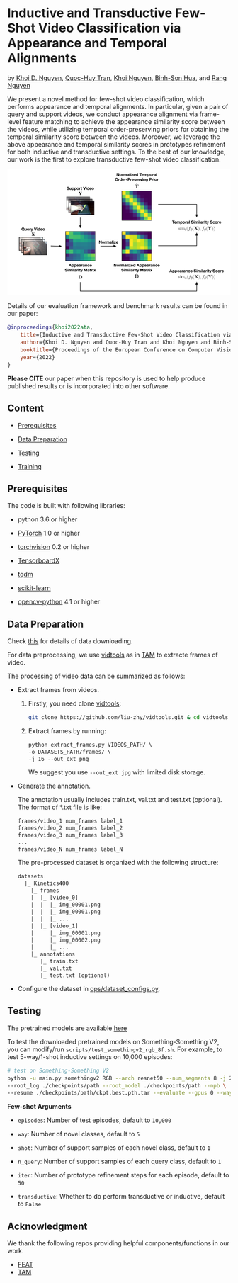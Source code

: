 # Inductive and Transductive Few-Shot Video Classification via Appearance and Temporal Alignments
by [Khoi D. Nguyen](https://khoiucd.github.io), [Quoc-Huy Tran](https://cs.adelaide.edu.au/~huy/home.php), [Khoi Nguyen](https://www.khoinguyen.org), [Binh-Son Hua](https://sonhua.github.io), and [Rang Nguyen](https://rangnguyen.github.io)

We present a novel method for few-shot video classification, which performs appearance and temporal alignments. In particular, given a pair of query and support videos, we conduct appearance alignment via frame-level feature matching to achieve the appearance similarity score between the videos, while utilizing temporal order-preserving priors for obtaining the temporal similarity score between the videos. Moreover, we leverage the above appearance and temporal similarity scores in prototypes refinement for both inductive and transductive settings. To the best of our knowledge, our work is the first to explore transductive few-shot video classification.

![teaser](assets/teaser.png)

Details of our evaluation framework and benchmark results can be found in our paper:
```bibtex
@inproceedings{khoi2022ata,
    title={Inductive and Transductive Few-Shot Video Classification via Appearance and Temporal Alignments},
    author={Khoi D. Nguyen and Quoc-Huy Tran and Khoi Nguyen and Binh-Son Hua and Rang Nguyen},
    booktitle={Proceedings of the European Conference on Computer Vision (ECCV)},
    year={2022}
}
```
**Please CITE** our paper when this repository is used to help produce published results or is incorporated into other software.

## Content



- [Prerequisites](#prerequisites)

- [Data Preparation](#data-preparation)

- [Testing](#testing)

- [Training](#training)



## Prerequisites



The code is built with following libraries:



- python 3.6 or higher

- [PyTorch](https://pytorch.org/) 1.0 or higher

- [torchvision](https://github.com/pytorch/vision) 0.2 or higher

- [TensorboardX](https://github.com/lanpa/tensorboardX)

- [tqdm](https://github.com/tqdm/tqdm.git)

- [scikit-learn](https://scikit-learn.org/stable/)

- [opencv-python](https://pypi.org/project/opencv-python/) 4.1 or higher



## Data Preparation

Check [this](https://github.com/MCG-NJU/FSL-Video) for details of data downloading. 

For data preprocessing, we use [vidtools](https://github.com/liu-zhy/vidtools.git) as in [TAM](https://github.com/liu-zhy/temporal-adaptive-module) to extracte frames of video.

The processing of video data can be summarized as follows:

- Extract frames from videos.

  1. Firstly, you need clone [vidtools](https://github.com/liu-zhy/vidtools.git):

     ```bash
     git clone https://github.com/liu-zhy/vidtools.git & cd vidtools
     ```

   2. Extract frames by running:

      ```
      python extract_frames.py VIDEOS_PATH/ \
      -o DATASETS_PATH/frames/ \
      -j 16 --out_ext png
      ```

      We suggest you use ```--out_ext jpg``` with limited disk storage.

- Generate the annotation.

  The annotation usually includes train.txt, val.txt and test.txt (optional). The format of *.txt file is like:

  ```
  frames/video_1 num_frames label_1
  frames/video_2 num_frames label_2
  frames/video_3 num_frames label_3
  ...
  frames/video_N num_frames label_N
  ```

  The pre-processed dataset is organized with the following structure:

  ```
  datasets
    |_ Kinetics400
      |_ frames
      |  |_ [video_0]
      |  |  |_ img_00001.png
      |  |  |_ img_00001.png
      |  |  |_ ...
      |  |_ [video_1]
      |     |_ img_00001.png
      |     |_ img_00002.png
      |     |_ ...
      |_ annotations
         |_ train.txt
         |_ val.txt
         |_ test.txt (optional)
  ```

- Configure the dataset in [ops/dataset_configs.py](ops/dataset_configs.py).

## Testing

The pretrained models are available [here](https://drive.google.com/drive/folders/1vmQOPHAVHbs349U9NRSY2PR8lly7KlTA?usp=sharing)

To test the downloaded pretrained models on Something-Something V2, you can modify/run `scripts/test_somethingv2_rgb_8f.sh`. For example, to test 5-way/1-shot inductive settings on 10,000 episodes:

```bash
# test on Something-Something V2
python -u main.py somethingv2 RGB --arch resnet50 --num_segments 8 -j 2 \
--root_log ./checkpoints/path --root_model ./checkpoints/path --npb \
--resume ./checkpoints/path/ckpt.best.pth.tar --evaluate --gpus 0 --way 5 --shot 1 --episodes 10000
```

**Few-shot Arguments** 

- `episodes`: Number of test episodes, default to `10,000`

- `way`: Number of novel classes, default to `5`

- `shot`: Number of support samples of each novel class, default to `1`

- `n_query`: Number of support samples of each query class, default to `1`

- `iter`: Number of prototype refinement steps for each episode, default to `50`

- `transductive`: Whether to do perform transductive or inductive, default to `False`


## Acknowledgment
We thank the following repos providing helpful components/functions in our work.
- [FEAT](https://github.com/Sha-Lab/FEAT)
- [TAM](https://github.com/liu-zhy/temporal-adaptive-module)
